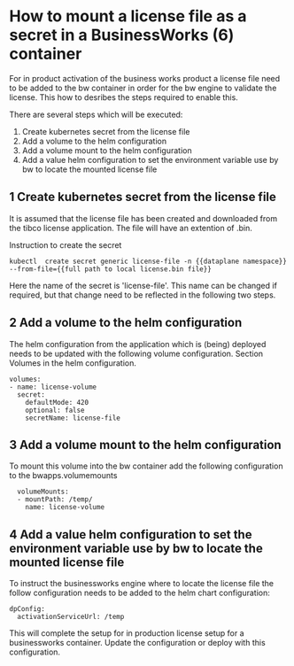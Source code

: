 # How to mount a license file as a secret in a BusinessWorks (6) container

For in product activation of the business works product a license file need to be added to the bw container in order for the bw engine to validate the license.
This how to desribes the steps required to enable this.

There are several steps which will be executed:

1) Create kubernetes secret from the license file
2) Add a volume to the helm configuration
3) Add a volume mount to the helm configuration
4) Add a value helm configuration to set the environment variable use by bw to locate the mounted license file


## 1 Create kubernetes secret from the license file

It is assumed that the license file has been created and downloaded from the tibco license application.
The file will have an extention of .bin.

Instruction to create the secret

```
kubectl  create secret generic license-file -n {{dataplane namespace}} --from-file={{full path to local license.bin file}}
```
Here the name of the secret is 'license-file'. 
This name can be changed if required, but that change need to be reflected in the following two steps.

## 2 Add a volume to the helm configuration

The helm configuration from the application which is (being) deployed needs to be updated with the following volume configuration.
Section Volumes in the helm configuration.
```
volumes:
- name: license-volume
  secret:
    defaultMode: 420
    optional: false
    secretName: license-file
```
## 3 Add a volume mount to the helm configuration

To mount this volume into the bw container add the following configuration to the bwapps.volumemounts

```
  volumeMounts:
  - mountPath: /temp/
    name: license-volume
```

## 4 Add a value helm configuration to set the environment variable use by bw to locate the mounted license file

To instruct the businessworks engine where to locate the license file the follow configuration needs to be added to the helm chart configuration:

```
dpConfig:
  activationServiceUrl: /temp
```


This will complete the setup for in production license setup for a businessworks container.
Update the configuration or deploy with this configuration.

